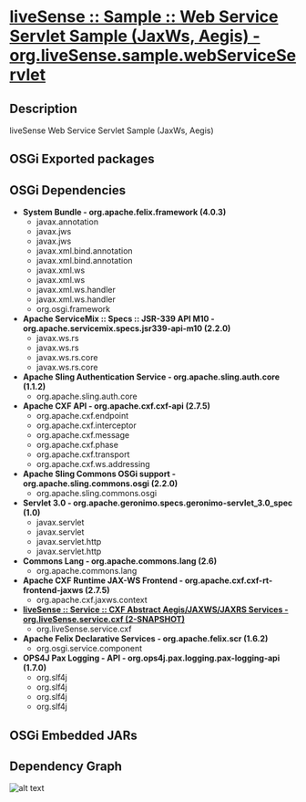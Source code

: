 # [liveSense :: Sample :: Web Service Servlet Sample (JaxWs, Aegis) - org.liveSense.sample.webServiceServlet](http://github.com/liveSense/org.liveSense.sample.webServiceServlet)

## Description
liveSense Web Service Servlet Sample (JaxWs, Aegis)

## OSGi Exported packages

## OSGi Dependencies
* __System Bundle - org.apache.felix.framework (4.0.3)__
	* javax.annotation
	* javax.jws
	* javax.jws
	* javax.xml.bind.annotation
	* javax.xml.bind.annotation
	* javax.xml.ws
	* javax.xml.ws
	* javax.xml.ws.handler
	* javax.xml.ws.handler
	* org.osgi.framework
* __Apache ServiceMix :: Specs :: JSR-339 API M10 - org.apache.servicemix.specs.jsr339-api-m10 (2.2.0)__
	* javax.ws.rs
	* javax.ws.rs
	* javax.ws.rs.core
	* javax.ws.rs.core
* __Apache Sling Authentication Service - org.apache.sling.auth.core (1.1.2)__
	* org.apache.sling.auth.core
* __Apache CXF API - org.apache.cxf.cxf-api (2.7.5)__
	* org.apache.cxf.endpoint
	* org.apache.cxf.interceptor
	* org.apache.cxf.message
	* org.apache.cxf.phase
	* org.apache.cxf.transport
	* org.apache.cxf.ws.addressing
* __Apache Sling Commons OSGi support - org.apache.sling.commons.osgi (2.2.0)__
	* org.apache.sling.commons.osgi
* __Servlet 3.0 - org.apache.geronimo.specs.geronimo-servlet_3.0_spec (1.0)__
	* javax.servlet
	* javax.servlet
	* javax.servlet.http
	* javax.servlet.http
* __Commons Lang - org.apache.commons.lang (2.6)__
	* org.apache.commons.lang
* __Apache CXF Runtime JAX-WS Frontend - org.apache.cxf.cxf-rt-frontend-jaxws (2.7.5)__
	* org.apache.cxf.jaxws.context
* __[liveSense :: Service :: CXF Abstract Aegis/JAXWS/JAXRS Services - org.liveSense.service.cxf (2-SNAPSHOT)](http://github.com/liveSense/org.liveSense.service.cxf)__
	* org.liveSense.service.cxf
* __Apache Felix Declarative Services - org.apache.felix.scr (1.6.2)__
	* org.osgi.service.component
* __OPS4J Pax Logging - API - org.ops4j.pax.logging.pax-logging-api (1.7.0)__
	* org.slf4j
	* org.slf4j
	* org.slf4j
	* org.slf4j

## OSGi Embedded JARs

## Dependency Graph
![alt text](http://raw.github.com.everydayimmirror.in/liveSense/org.liveSense.sample.webServiceServlet/master/osgidependencies.svg "")